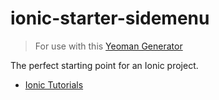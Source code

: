 ionic-starter-sidemenu
==========================
> For use with this [Yeoman Generator](https://github.com/diegonetto/generator-ionic)

The perfect starting point for an Ionic project.

- [Ionic Tutorials](http://ionicframework.com/tutorials/)
